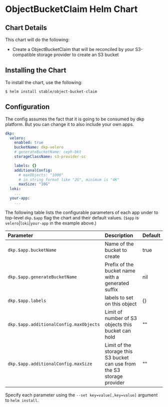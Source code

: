 # ObjectBucketClaim Helm Chart

## Chart Details

This chart will do the following:

* Create a ObjectBucketClaim that will be reconciled by your S3-compatible storage provider to create an S3 bucket

## Installing the Chart

To install the chart, use the following:

```console
$ helm install stable/object-bucket-claim
```

## Configuration

The config assumes the fact that it is going to be consumed by dkp platform. But you can change it to also include your own apps.

```yaml
dkp:
  velero:
    enabled: true
    bucketName: dkp-velero
    # generateBucketName: ceph-bkt
    storageClassName: s3-provider-sc

    labels: {}
    additionalConfig:
      # maxObjects: "1000"
      # in string format like "2G", minimum is "4K"
      maxSize: "10G"  
  loki:
    ...
  your-app:
    ...
```

The following table lists the configurable parameters of each app under to top-level `dkp.$app` flag the chart and
their default values. (`$app` is `velero`|`loki`|`your-app` in the example above.)

| Parameter                              | Description                                                              | Default |
|:---------------------------------------|:-------------------------------------------------------------------------|:--------|
| `dkp.$app.bucketName`                  | Name of the bucket to create                                             | true    |
| `dkp.$app.generateBucketName`          | Prefix of the bucket name with a generated suffix                        | nil     |
| `dkp.$app.labels`                      | labels to set on this object                                             | {}      |
| `dkp.$app.additionalConfig.maxObjects` | Limit of number of S3 objects this bucket can hold                       | ""      |
| `dkp.$app.additionalConfig.maxSize`    | Limit of the storage this S3 bucket can use from the S3 storage provider | ""      |

Specify each parameter using the `--set key=value[,key=value]` argument to
`helm install`.

